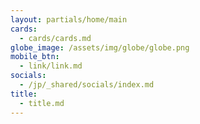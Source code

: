 ```yaml
---
layout: partials/home/main
cards:
  - cards/cards.md
globe_image: /assets/img/globe/globe.png
mobile_btn:
  - link/link.md
socials:
  - /jp/_shared/socials/index.md
title:
  - title.md
---
```

